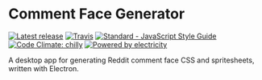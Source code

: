 # Comment Face Generator

[![Latest release](https://img.shields.io/github/release/Geo1088/comment-face-generator.svg)](https://github.com/Geo1088/comment-face-generator/releases/latest) [![Travis](https://img.shields.io/travis/Geo1088/comment-face-generator.svg)](https://travis-ci.org/Geo1088/comment-face-generator) [![Standard - JavaScript Style Guide](https://img.shields.io/badge/code_style-standard-brightgreen.svg)](http://standardjs.com/) [![Code Climate: chilly](https://img.shields.io/badge/code_climate-chilly-00bfff.svg)](https://codeclimate.com/github/Geo1088/comment-face-generator) [![Powered by electricity](https://img.shields.io/badge/powered_by-electricity-yellow.svg)]()

A desktop app for generating Reddit comment face CSS and spritesheets, written with Electron.
